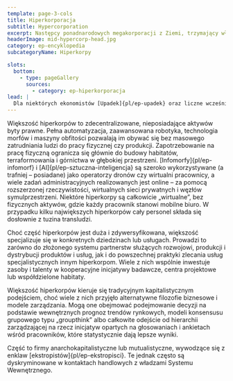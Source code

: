 ```yaml
---
template: page-3-cols
title: Hiperkorporacja
subtitle: Hypercorporation
excerpt: Następcy ponadnarodowych megakorporacji z Ziemi, trzymający władzę w Wewnętrznym Układzie Słonecznym
headerImage: mid-hypercorp-head.jpg
category: ep-encyklopedia
subcategoryName: Hiperkorpy

slots:
  bottom:
    - type: pageGallery
      sources:
        - category: ep-hiperkorporacja
lead: |
  Dla niektórych ekonomistów [Upadek]{pl/ep-upadek} oraz liczne wcześniejsze kryzysy na [Ziemi]{pl/ep-atlas-ziemia} były przykładem masowego wymierania – końcem epoki wielkich, ponadnarodowych megakorporacyjnych dinozaurów: finansowych gigantów opierających swoje monolityczne struktury na przestarzałych modelach gospodarczych i technologiach przemysłowych. Hiperkorpy są ich ewolucyjnymi następcami: zwinniejsze, szybsze, bardziej drapieżne i elastyczne, chętnie przyjmujące nowe technologie i nigdy niewahające się porzucić starych, jeśli nowe dają przewagę. To właśnie hiperkorpy napędzały ekspansję transludzkości w kosmos i to one wciąż przesuwają granice technologii, prowadząc transludzkość ku nowym horyzontom – zawsze z zyskiem jako nadrzędnym celem.
---
```

Większość hiperkorpów to zdecentralizowane, nieposiadające aktywów byty prawne. Pełna automatyzacja, zaawansowana robotyka, technologia morfów i maszyny obfitości pozwalają im obywać się bez masowego zatrudniania ludzi do pracy fizycznej czy produkcji. Zapotrzebowanie na pracę fizyczną ogranicza się głównie do budowy habitatów, terraformowania i górnictwa w głębokiej przestrzeni. [Infomorfy]{pl/ep-infomorf} i [AI]{pl/ep-sztuczna-inteligencja} są szeroko wykorzystywane (a trafniej – posiadane) jako operatorzy dronów czy wirtualni pracownicy, a wiele zadań administracyjnych realizowanych jest online – za pomocą rozszerzonej rzeczywistości, wirtualnych sieci prywatnych i węzłów symulprzestrzeni. Niektóre hiperkorpy są całkowicie „wirtualne”, bez fizycznych aktywów, gdzie każdy pracownik stanowi mobilne biuro. W przypadku kilku największych hiperkorpów cały personel składa się dosłownie z tuzina transludzi.

Choć część hiperkorpów jest duża i zdywersyfikowana, większość specjalizuje się w konkretnych dziedzinach lub usługach. Prowadzi to zarówno do złożonego systemu partnerstw służących rozwojowi, produkcji i dystrybucji produktów i usług, jak i do powszechnej praktyki zlecania usług specjalistycznych innym hiperkorpom. Wiele z nich wspólnie inwestuje zasoby i talenty w kooperacyjne inicjatywy badawcze, centra projektowe lub współdzielone habitaty.

Większość hiperkorpów kieruje się tradycyjnym kapitalistycznym podejściem, choć wiele z nich przyjęło alternatywne filozofie biznesowe i modele zarządzania. Mogą one obejmować podejmowanie decyzji na podstawie wewnętrznych prognoz trendów rynkowych, modeli konsensusu grupowego typu „groupthink” albo całkowite odejście od hierarchii zarządzającej na rzecz inicjatyw opartych na głosowaniach i ankietach wśród pracowników, które statystycznie dają lepsze wyniki.

Część to firmy anarchokapitalistyczne lub mutualistyczne, wywodzące się z enklaw [ekstropistów]{pl/ep-ekstropisci}. Te jednak często są dyskryminowane w kontaktach handlowych z władzami Systemu Wewnętrznego.
